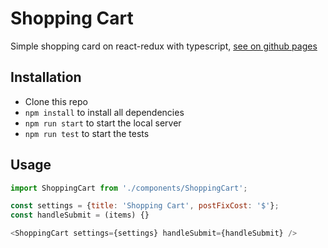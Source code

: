 # Shopping Cart

Simple shopping card on react-redux with typescript, <a href="https://tonykuznetsov.github.io/shopping-cart/">see on github pages</a>

## Installation

- Clone this repo
- `npm install` to install all dependencies
- `npm run start` to start the local server
- `npm run test` to start the tests

## Usage

```javascript
import ShoppingCart from './components/ShoppingCart';

const settings = {title: 'Shopping Cart', postFixCost: '$'};
const handleSubmit = (items) {}

<ShoppingCart settings={settings} handleSubmit={handleSubmit} />
```
